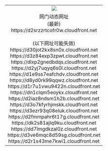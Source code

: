 ﻿<table>
  <tr></tr>
  <tr><td colspan=2 align=center><img src="https://d2srzzrtcofr0w.cloudfront.net/Up/oGate.jpg" /></td></tr>
  <tr><td colspan=2 align=center>网门动态网址<br/>(最新)
<br>https://d2srzzrtcofr0w.cloudfront.net
<br/><br/>(以下网址可能失效)
<br>https://d30jot2kx8sn0x.cloudfront.net
<br>https://d3z84exp3zpwt.cloudfront.net
<br>https://dlxp2gnedbdqs.cloudfront.net
<br>https://d2yj7uqyq6s0l.cloudfront.net
<br>https://d1e9ss7eafchdv.cloudfront.net
<br>https://d8yd0rk99qqwz.cloudfront.net
<br>https://d1r7u1vwu9422n.cloudfront.net
<br>https://dn1clqm5eoykx.cloudfront.net
<br>https://d2iaz8ndsm1h2b.cloudfront.net
<br>https://d3o7kfyrhjmskk.cloudfront.net
<br>https://d3ezr93q08eluk.cloudfront.net
<br>https://d2fmmpahr6t17g.cloudfront.net
<br>https://dk2s81ajlq9ku.cloudfront.net
<br>https://dd7lmgdkzal0z.cloudfront.net
<br>https://d3ve6mqc8d59sg.cloudfront.net
<br>https://d2r1s43me7kwi1.cloudfront.net
    </td>
  </tr>
</table>
